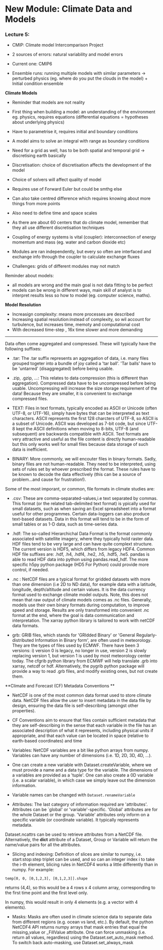 # New Module: Climate Data and Models
### Lecture 5: 

- CMIP: Climate model Intercomparison Project
- 2 sources of errors: natural variability and model errors 
- Current one: CMIP6

- Ensemble runs: running multiple models with similar parameters
-> perturbed physics (eg. where do you put the clouds in the model) + Initial condition ensemble


**Climate Models**

- Reminder that models are not reality


- First thing when building a model: an understanding of the environment eg. physics, requires equations (differential equations = hypotheses about underlying physics)
- Have to parametrise it, requires initial and boundary conditions 
- A model aims to solve an integral with range as boundary conditions
- Need for a grid as well, has to be both spatial and temporal grid -> discretising earth basically 
- Discretisation: choice of discretisation affects the development of the model 
- Choice of solvers will affect quality of model
- Requires use of Forward Euler but could be smthg else
- Can also take centred difference which requires knowing about more things from more points
- Also need to define time and space scales 

- As there are about 60 centers that do climate model, remember that they all use different discretisation techniques
- Coupling of energy systems is vital (coupler): interconnection of energy momentum and mass (eg. water and carbon dioxide etc)
- Modules are ran independently, but every so often are interfaced and exchange info through the coupler to calculate exchange fluxes
- Challenges: grids of different modules may not match 

Reminder about models:
- all models are wrong and the main goal is not data fitting to be perfect
- models can be wrong in different ways, main skill of analyst is to interpret results less so how to model (eg. computer science, maths).

**Model Resolution**

- Increasign complexity: means more processes are described
- Increasing spatial resolution:instead of complexity, so wil account for turbulence, but increases time, memoty and computational cost
- With decreased time-step , 16x time slower and more demanding


---

Data often come aggregated and compressed. These will typically have the following suffixes:

- .tar: The .tar suffix represents an aggregation of data, i.e. many files grouped togeter into a bundle of joy called a 'tar ball'. 'Tar balls' have to be 'untarred' (disaggregated) before being usable.

- .zip, .gzip, ...: This relates to data compression (this is different than aggregation). Compressed data have to be uncompressed before being usable. Uncompressing will increase the size storage requirement of the data! Because they are smaller, it is convenient to exchange compressed files.

- TEXT: Files in text formats, typically encoded as ASCII or Unicode (often UTF-8, or UTF-16), simply have bytes that can be interpreted as text characters. ASCII represents the first 128 charcters of UTF-8, so ASCII is a subset of Unicode. ASCII was developed as 7-bit code, but since UTF-8 kept the ASCII definitions when moving to 8-bits, UTF-8 (and subsequent) are backwards compatible with ASCII. Text formats are very attractive and useful as the file content is directly human-readable but this only works well for small files because data storage of such data is inefficient.

- BINARY: More commonly, we will encouter files in binary formats. Sadly, binary files are not human-readable. They need to be interpreted, using sets of rules set by whoever prescribed the format. These rules have to be known to decode the data effectively (this can be a source of problem...and cause for frustration!).

Some of the most imporant, or common, file formats in climate studies are:

- .csv: These are comma-separated-values,i.e text separated by commas. This format (or the related tab-delimited text format) is ypically used for small datasets, such as when saving an Excel spreadsheet into a format useful for other programmes. Certain data-loggers can also produce text-based datasets. Data in this format will tend to be in the form of small tables or as 1-D data, such as time-series data.

- .hdf: The so-called Hierarchichal Data Format is the format commonly associated with satellite imagery, where they typically hold raster data. HDF files tend to be very large and can have quite complext structure. The current version is HDF5, which differs from legacy HDF4. Common HDF file suffixes are: .hdf, .h4, .hdf4, .he2, .h5, .hdf5, .he5. pandas is able to read HDF data into python using pandas.read_hdf. The more specific h5py python package (HD5 For Python) could provide more control, if needed.

- .nc : NetCDF files are a typical format for gridded datasets with more than one dimension (i.e 2D to ND data), for example data with a latitude, longitude, depth/altitude and certain values. It is the data currency format used to exchange climate model outputs. Note, this does not mean that raw output of climate models comes as .nc files. Generally, models use their own binary formats during computation, to improve speed and storage. Results are only transformed into convenient .nc format at the end, where the goal is data communication and interpretation. The xarray python library is tailored to work with netCDF data formats.

- grb: GRIB files, which stands for 'GRIdded Binary' or 'General Regularly-distributed Information in Binary form', are often used in meteorology. They are the types of files used by ECMWF. There have been 3 versions: i) version 0 is legacy, no longer in use, version 2 is slowly replacing version 1, but version 1 is used by most meteorology center today. The cfgrib python library from ECMWF will help translate .grb into xarray, netcdf or hdf. Alternatively, the pygrib python package will provide a way to read .grb files, and modify existing ones, but not create them.




**Climate and Forecast (CF) Metadata Conventions **
- NetCDF is one of the most common data format used to store climate data. NetCDF files allow the user to insert metadata in the data file by design, ensuring the data file is self-describing (amongst other properties).


-  CF Conventions aim to ensure that files contain sufficient metadata that they are self-describing in the sense that each variable in the file has an associated description of what it represents, including physical units if appropriate, and that each value can be located in space (relative to earth-based coordinates) and time

- Variables: NetCDF variables are a bit like python arrays from numpy. Variables can have any number of dimensions (i.e. 1D, 2D, 3D, 4D, ...). 
- One can create a new variable with Dataset.createVariable, where we must provide a name and a data type for the variable. The dimensions of a variables are provided as a 'tuple'. One can also create a 0D variable (i.e. a scalar variable), in which case we simply leave out the dimension information.

- Variable names can be changed with ```Dataset.renameVariable```

- Attributes: The last category of information required are 'attributes'. Attributes can be `global' or 'variable'-specific. 'Global' attributes are for the whole Dataset or the group. 'Variable' attributes only inform on a specific variable (or coordinate variable). It typically represents metadata.

Dataset.ncattrs can be used to retrieve attributes from a NetCDF file. Alternatively, the __dict__ attribute of a Dataset, Group or Variable will return the name/value pairs for all the attributes.

- Slicing and indexing: Definition of slices are similar to numpy, i.e. start:stop:step triplet can be used, and so can an integer index i to take the i-th element, blicing rules in NetCDF4 works a little differently than in numpy. For example:

```temp[0, 0, [0,1,2,3], [0,1,2,3]].shape```

returns (4,4), so this would be a 4 rows x 4 column array, corresponding to the first time point and the first level only.

In numpy, this would result in only 4 elements (e.g. a vector with 4 elements).


- Masks: Masks are often used in climate science data to separate data from different regions (e.g. ocean vs land, etc.). By default, the python NetCDF4 API returns numpy arrays that mask entries that equal the missing_value or _FillValue attribute. One can force unmasking (i.e. return all values, regardless) using the Dataset.set_auto_mask method. To switch back auto-masking, use Dataset.set_always_mask



















